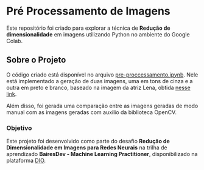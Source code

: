 # Pré Processamento de Imagens

Este repositório foi criado para explorar a técnica de **Redução de dimensionalidade** em imagens utilizando Python no ambiente do Google Colab.

## Sobre o Projeto

O código criado está disponível no arquivo [pre-proccessamento.ipynb](/pre-proccessamento.ipynb). Nele está implementado a geração de duas imagens, uma em tons de cinza e a outra em preto e branco, baseado na imagem da atriz Lena, obtida [nesse link](https://www.researchgate.net/figure/Sample-image-Lena-image-size-512-512-pixels-clustered-by-the-original-SLIC-middle_fig1_262916451).

Além disso, foi gerada uma comparação entre as imagens geradas de modo manual com as imagens geradas com auxilio da biblioteca OpenCV.

### Objetivo

Este projeto foi desenvolvido como parte do desafio **Redução de Dimensionalidade em Imagens para Redes Neurais** na trilha de aprendizado **BairesDev - Machine Learning Practitioner**, disponibilizado na plataforma [DIO](https://www.dio.me).
